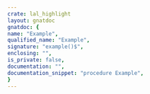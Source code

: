 ```yaml
---
crate: lal_highlight
layout: gnatdoc
gnatdoc: {
name: "Example",
qualified_name: "Example",
signature: "example()$",
enclosing: "",
is_private: false,
documentation: "",
documentation_snippet: "procedure Example",
}
---
```

